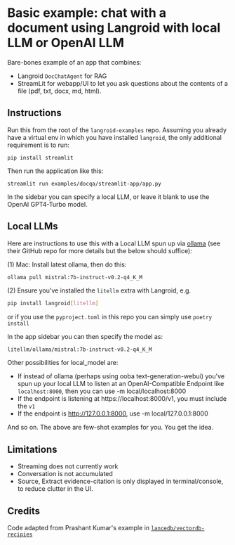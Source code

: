 # Basic example: chat with a document using Langroid with local LLM or OpenAI LLM

Bare-bones example of an app that combines:
- Langroid `DocChatAgent` for RAG
- StreamLit for webapp/UI
to let you ask questions about the contents of a file (pdf, txt, docx, md, html).

## Instructions
Run this from the root of the `langroid-examples` repo. Assuming you already have a virtual env in 
which you have installed `langroid`, the only additional requirement is to run:

``` 
pip install streamlit
```
Then run the application like this:
```
streamlit run examples/docqa/streamlit-app/app.py
```
In the sidebar you can specify a local LLM, or leave it blank to use the OpenAI 
GPT4-Turbo model. 

## Local LLMs

Here are instructions to use this with a Local LLM spun up via [ollama](https://github.com/jmorganca/ollama)
(see their GitHub repo for more details but the below should suffice):

(1) Mac: Install latest ollama, then do this:
```bash
ollama pull mistral:7b-instruct-v0.2-q4_K_M
```

(2) Ensure you've installed the `litellm` extra with Langroid, e.g.
```bash
pip install langroid[litellm]
``` 
or if you use the `pyproject.toml` in this repo you can simply use `poetry install`

In the app sidebar you can then specify the model as:
```
litellm/ollama/mistral:7b-instruct-v0.2-q4_K_M
```

Other possibilities for local_model are:
- If instead of ollama (perhaps using ooba text-generation-webui)
  you've spun up your local LLM to listen at an OpenAI-Compatible Endpoint
  like `localhost:8000`, then you can use -m local/localhost:8000
- If the endpoint is listening at https://localhost:8000/v1, you must include the `v1`
- If the endpoint is http://127.0.0.1:8000, use -m local/127.0.0.1:8000

And so on. The above are few-shot examples for you. You get the idea.

## Limitations

- Streaming does not currently work
- Conversation is not accumulated
- Source, Extract evidence-citation is only displayed in terminal/console, to reduce clutter in the UI.

## Credits
Code adapted from Prashant Kumar's example in [`lancedb/vectordb-recipies`](https://github.com/lancedb/vectordb-recipes)